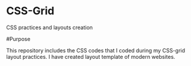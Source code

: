 # CSS-Grid
CSS practices and layouts creation

#Purpose

This repository includes the CSS codes that I coded during my CSS-grid layout practices. I have created layout template of modern websites.
